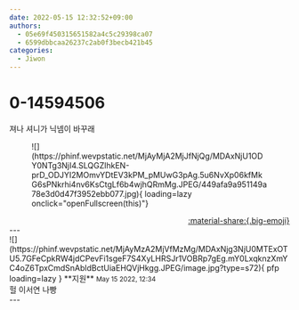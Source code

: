 ```yaml
---
date: 2022-05-15 12:32:52+09:00
authors:
  - 05e69f450315651582a4c5c29398ca07
  - 6599dbbcaa26237c2ab0f3becb421b45
categories:
  - Jiwon
---
```


# 0-14594506

<div class="post-container" markdown="1">
<div class="content-container md-sidebar__scrollwrap" markdown="1">

져나 셔니가 닉넴이 바꾸래
<figure markdown="1">
![](https://phinf.wevpstatic.net/MjAyMjA2MjJfNjQg/MDAxNjU1ODY0NTg3NjI4.SLQGZlhkEN-prD_ODJYI2MOmvYDtEV3kPM_pMUwG3pAg.5u6NvXp06kfMkG6sPNkrhi4nv6KsCtgLf6b4wjhQRmMg.JPEG/449afa9a951149a78e3d0d47f3952ebb077.jpg){ loading=lazy onclick="openFullscreen(this)"}
</figure>


</div>
</div>

<div style="text-align: right;" markdown="1">
<a href="https://weverse.io/fromis9/fanpost/0-14594506" style="text-align: right;">:material-share:{.big-emoji}</a>
</div>
---

<div class="comments-container md-sidebar__scrollwrap" markdown="1">
<div class="comment" markdown="1">
<div class='id-container' markdown="1">
![](https://phinf.wevpstatic.net/MjAyMzA2MjVfMzMg/MDAxNjg3NjU0MTExOTU5.7GFeCpkRW4jdCPevFi1sgeF7S4XyLHRSJr1VOBRp7gEg.mY0LxqknzXmYC4oZ6TpxCmdSnAbldBctUiaEHQVjHkgg.JPEG/image.jpg?type=s72){ pfp loading=lazy }
**<span class="artist">지원</span>** <small>May 15 2022, 12:34</small><br>
</div>
<div class='comment-body' markdown="1">
헐 이서연 나빵
</div>
</div>
</div>
---
